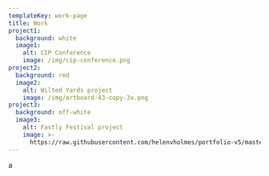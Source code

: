 ```yaml
---
templateKey: work-page
title: Work
project1:
  background: white
  image1:
    alt: CIP Conference
    image: /img/cip-conference.png
project2:
  background: red
  image2:
    alt: Wilted Yards project
    image: /img/artboard-43-copy-3x.png
project3:
  background: off-white
  image3:
    alt: Fastly Festival project
    image: >-
      https://raw.githubusercontent.com/helenvholmes/portfolio-v5/master/static/img/artboard-1-3x.png?token=ABo_HekJUsjD15z9UOsJDe_5S4n0NipBks5cl__iwA%3D%3D
---
```

a
